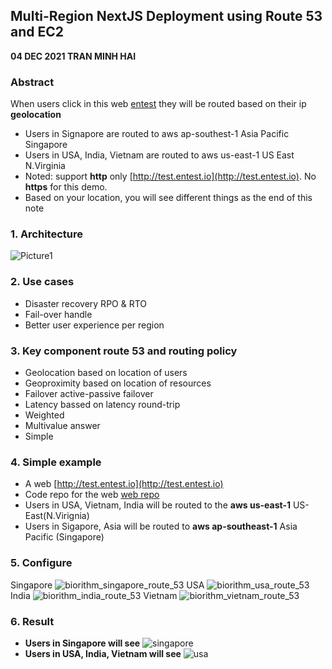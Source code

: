 ## Multi-Region NextJS Deployment using Route 53 and EC2
**04 DEC 2021 TRAN MINH HAI**  
### Abstract 
When users click in this web [entest](http://test.entest.io) they will be routed based on their ip **geolocation**
- Users in Signapore are routed to aws ap-southest-1 Asia Pacific Singapore
- Users in USA, India, Vietnam are routed to aws us-east-1 US East N.Virginia 
- Noted: support **http** only [http://test.entest.io](http://test.entest.io). No **https** for this demo. 
- Based on your location, you will see different things as the end of this note
### 1. Architecture 
![Picture1](https://user-images.githubusercontent.com/20411077/144642634-ce323da2-8064-44ce-8c57-35389b1feb73.png)
### 2. Use cases 
- Disaster recovery RPO & RTO
- Fail-over handle 
- Better user experience per region 
### 3. Key component route 53 and routing policy
- Geolocation based on location of users 
- Geoproximity based on location of resources 
- Failover active-passive failover 
- Latency bassed on latency round-trip
- Weighted 
- Multivalue answer 
- Simple 
### 4. Simple example 
- A web [http://test.entest.io](http://test.entest.io) 
- Code repo for the web [web repo](https://github.com/tranminhhaifet/haitran-homepage)
- Users in USA, Vietnam, India will be routed to the **aws us-east-1** US-East(N.Virignia)
- Users in Sigapore, Asia will be routed to **aws ap-southeast-1** Asia Pacific (Singapore)
### 5. Configure 
Singapore 
![biorithm_singapore_route_53](https://user-images.githubusercontent.com/20411077/144639096-a9df76b3-d990-4709-9c2c-c536bf69d984.png)
USA
![biorithm_usa_route_53](https://user-images.githubusercontent.com/20411077/144639108-683fc242-567a-4a55-84ab-a010722ae5a0.png)
India
![biorithm_india_route_53](https://user-images.githubusercontent.com/20411077/144639121-0c32d07b-0f79-4fcd-8d6e-90c0a30f0da2.png)
Vietnam
![biorithm_vietnam_route_53](https://user-images.githubusercontent.com/20411077/144639135-ba4c299c-e1ae-4f71-b2bb-950aecfe00b2.png)
### 6. Result
- **Users in Singapore will see** 
![singapore](https://user-images.githubusercontent.com/20411077/146625041-a98adef7-c273-4d6e-9628-5d30267d948c.png)
- **Users in USA, India, Vietnam will see** 
![usa](https://user-images.githubusercontent.com/20411077/146625043-e4de7341-cf86-4398-a009-69c6e303b8a2.png)
